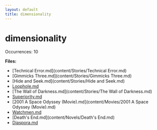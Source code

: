 ```yaml
---
layout: default
title: dimensionality
---
```

# dimensionality

Occurrences: 10

**Files:**

- [Technical Error.md](content/Stories/Technical Error.md)
- [Gimmicks Three.md](content/Stories/Gimmicks Three.md)
- [Hide and Seek.md](content/Stories/Hide and Seek.md)
- [Loophole.md](content/Stories/Loophole.md)
- [The Wall of Darkness.md](content/Stories/The Wall of Darkness.md)
- [Superiority.md](content/Stories/Superiority.md)
- [2001 A Space Odyssey (Movie).md](content/Movies/2001 A Space Odyssey (Movie).md)
- [Watchmen.md](content/Movies/Watchmen.md)
- [Death's End.md](content/Novels/Death's End.md)
- [Diaspora.md](content/Novels/Diaspora.md)

